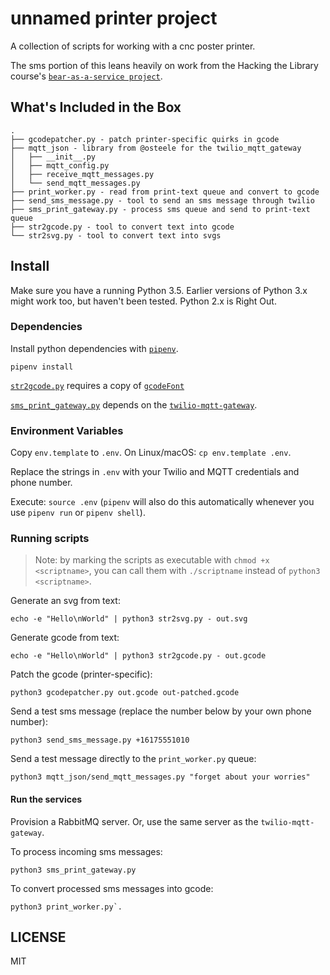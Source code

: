 # unnamed printer project

A collection of scripts for working with a cnc poster printer.

The sms portion of this leans heavily on work from the Hacking the Library course's
[`bear-as-a-service project`](https://github.com/olinlibrary/bear-as-a-service).

## What's Included in the Box

```
.
├── gcodepatcher.py - patch printer-specific quirks in gcode
├── mqtt_json - library from @osteele for the twilio_mqtt_gateway
│   ├── __init__.py
│   ├── mqtt_config.py
│   ├── receive_mqtt_messages.py
│   └── send_mqtt_messages.py
├── print_worker.py - read from print-text queue and convert to gcode
├── send_sms_message.py - tool to send an sms message through twilio
├── sms_print_gateway.py - process sms queue and send to print-text queue
├── str2gcode.py - tool to convert text into gcode
└── str2svg.py - tool to convert text into svgs
```

## Install

Make sure you have a running Python 3.5. Earlier versions of Python 3.x might
work too, but haven't been tested. Python 2.x is Right Out.

### Dependencies

Install python dependencies with [`pipenv`](https://pipenv.readthedocs.io/en/latest/).
```shell
pipenv install
```

[`str2gcode.py`](str2gcode.py) requires a copy of [`gcodeFont`](https://github.com/misan/gcodeFont)

[`sms_print_gateway.py`](sms_print_gateway.py) depends on the
[`twilio-mqtt-gateway`](https://github.com/olin-build/twilio-mqtt-gateway).

### Environment Variables

Copy `env.template` to `.env`. On Linux/macOS: `cp env.template .env`.

Replace the strings in `.env` with your Twilio and MQTT credentials and phone number.

Execute: `source .env` (`pipenv` will also do this automatically whenever you
use `pipenv run` or `pipenv shell`).

### Running scripts

> Note: by marking the scripts as executable with `chmod +x <scriptname>`, you
> can call them with `./scriptname` instead of `python3 <scriptname>`.

Generate an svg from text:

`echo -e "Hello\nWorld" | python3 str2svg.py - out.svg`

Generate gcode from text:

`echo -e "Hello\nWorld" | python3 str2gcode.py - out.gcode`

Patch the gcode (printer-specific):

`python3 gcodepatcher.py out.gcode out-patched.gcode`

Send a test sms message (replace the number below by your own phone number):

`python3 send_sms_message.py +16175551010`

Send a test message directly to the `print_worker.py` queue:

`python3 mqtt_json/send_mqtt_messages.py "forget about your worries"`

#### Run the services

Provision a RabbitMQ server. Or, use the same server as the `twilio-mqtt-gateway`.

To process incoming sms messages:
```
python3 sms_print_gateway.py
```

To convert processed sms messages into gcode:
```
python3 print_worker.py`.
```

## LICENSE

MIT
